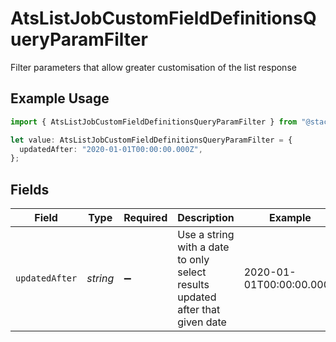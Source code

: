 # AtsListJobCustomFieldDefinitionsQueryParamFilter

Filter parameters that allow greater customisation of the list response

## Example Usage

```typescript
import { AtsListJobCustomFieldDefinitionsQueryParamFilter } from "@stackone/stackone-client-ts/sdk/models/operations";

let value: AtsListJobCustomFieldDefinitionsQueryParamFilter = {
  updatedAfter: "2020-01-01T00:00:00.000Z",
};
```

## Fields

| Field                                                                         | Type                                                                          | Required                                                                      | Description                                                                   | Example                                                                       |
| ----------------------------------------------------------------------------- | ----------------------------------------------------------------------------- | ----------------------------------------------------------------------------- | ----------------------------------------------------------------------------- | ----------------------------------------------------------------------------- |
| `updatedAfter`                                                                | *string*                                                                      | :heavy_minus_sign:                                                            | Use a string with a date to only select results updated after that given date | 2020-01-01T00:00:00.000Z                                                      |